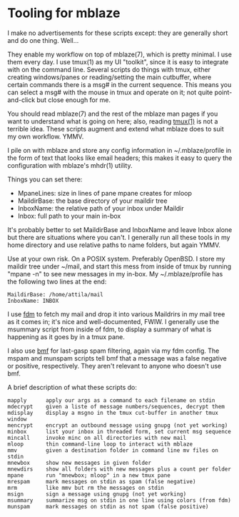 # Tooling for mblaze #

I make no advertisements for these scripts except: they are generally
short and do one thing.  Well...

They enable my workflow on top of mblaze(7), which is pretty minimal.
I use them every day.  I use tmux(1) as my UI "toolkit", since it is
easy to integrate with on the command line.  Several scripts do things
with tmux, either creating windows/panes or reading/setting the main
cutbuffer, where certain commands there is a msg# in the current
sequence.  This means you can select a msg# with the mouse in tmux and
operate on it; not quite point-and-click but close enough for me.

You should read mblaze(7) and the rest of the mblaze man pages if you
want to understand what is going on here; also, reading
[tmux(1)](https://man.openbsd.org/tmux) is not a terrible idea.  These
scripts augment and extend what mblaze does to suit my own workflow.
YMMV.

I pile on with mblaze and store any config information in
~/.mblaze/profile in the form of text that looks like email headers;
this makes it easy to query the configuration with mblaze's mhdr(1)
utility.

Things you can set there:

* MpaneLines: size in lines of pane mpane creates for mloop
* MaildirBase: the base directory of your maildir tree
* InboxName: the relative path of your inbox under Maildir
* Inbox: full path to your main in-box

It's probably better to set MaildirBase and InboxName and leave Inbox
alone but there are situations where you can't.  I generally run all
these tools in my home directory and use relative paths to name
folders, but again YMMV.

Use at your own risk.  On a POSIX system.  Preferably OpenBSD.  I
store my maildir tree under ~/mail, and start this mess from inside of
tmux by running "mpane -n" to see new messages in my in-box.  My
~/.mblaze/profile has the following two lines at the end:

    MaildirBase: /home/attila/mail
    InboxName: INBOX

I use [fdm](https://github.com/nicm/fdm) to fetch my mail and drop it
into various Maildrirs in my mail tree as it comes in; it's nice and
well-documented, FWIW.  I generally use the msummary script from
inside of fdm, to display a summary of what is happening as it goes by
in a tmux pane.

I also use [bmf](http://sourceforge.net/projects/bmf/) for last-gasp
spam filtering, again via my fdm config.  The mspam and munspam
scripts tell bmf that a message was a false negative or positive,
respectively.  They aren't relevant to anyone who doesn't use bmf.

A brief description of what these scripts do:

    mapply      apply our args as a command to each filename on stdin
    mdecrypt    given a liste of message numbers/sequences, decrypt them
    mdisplay    display a msgno in the tmux cut-buffer in another tmux window
    mencrypt    encrypt an outbound message using gnupg (not yet working)
    minbox      list your inbox in threaded form, set current msg sequence
    mincall     invoke minc on all directories with new mail
    mloop       thin command-line loop to interact with mblaze
    mmv         given a destination folder in command line mv files on stdin
    mnewbox     show new messages in given folder
    mnewdirs    show all folders with new messages plus a count per folder
    mpane       run "mnewbox; mloop" in a new tmux pane
    mrespam     mark messages on stdin as spam (false negative)
    mrm         like mmv but rm the messages on stdin
    msign       sign a message using gnupg (not yet working)
    msummary    summarize msg on stdin in one line using colors (from fdm)
    munspam     mark messages on stdin as not spam (false positive)
